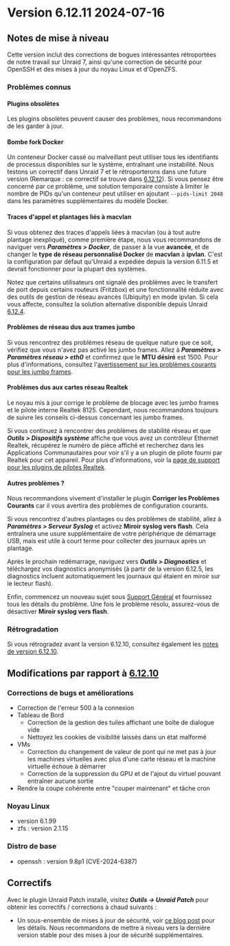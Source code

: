 # Version 6.12.11 2024-07-16

## Notes de mise à niveau

Cette version inclut des corrections de bogues intéressantes rétroportées de notre travail sur Unraid 7, ainsi qu'une correction de sécurité pour OpenSSH et des mises à jour du noyau Linux et d'OpenZFS.

### Problèmes connus

#### Plugins obsolètes

Les plugins obsolètes peuvent causer des problèmes, nous recommandons de les garder à jour.

#### Bombe fork Docker

Un conteneur Docker cassé ou malveillant peut utiliser tous les identifiants de processus disponibles sur le système, entraînant une instabilité. Nous testons un correctif dans Unraid 7 et le rétroporterons dans une future version (Remarque : ce correctif se trouve dans [6.12.12](6.12.12.md)). Si vous pensez être concerné par ce problème, une solution temporaire consiste à limiter le nombre de PIDs qu'un conteneur peut utiliser en ajoutant `--pids-limit 2048` dans les paramètres supplémentaires du modèle Docker.

#### Traces d'appel et plantages liés à macvlan

Si vous obtenez des traces d'appels liées à macvlan (ou à tout autre plantage inexpliqué), comme première étape, nous vous recommandons de naviguer vers _**Paramètres > Docker**_, de passer à la vue **avancée**, et de changer le **type de réseau personnalisé Docker** de **macvlan** à **ipvlan**. C'est la configuration par défaut qu'Unraid a expédiée depuis la version 6.11.5 et devrait fonctionner pour la plupart des systèmes.

Notez que certains utilisateurs ont signalé des problèmes avec le transfert de port depuis certains routeurs (Fritzbox) et une fonctionnalité réduite avec des outils de gestion de réseau avancés (Ubiquity) en mode ipvlan. Si cela vous affecte, consultez la solution alternative disponible depuis Unraid [6.12.4](6.12.4.md#fix-for-macvlan-call-traces).

#### Problèmes de réseau dus aux trames jumbo

Si vous rencontrez des problèmes réseau de quelque nature que ce soit, vérifiez que vous n'avez pas activé les jumbo frames. Allez à _**Paramètres > Paramètres réseau > eth0**_ et confirmez que le **MTU désiré** est 1500. Pour plus d'informations, consultez l'[avertissement sur les problèmes courants pour les jumbo frames](https://forums.unraid.net/topic/120220-fix-common-problems-more-information/page/2/#comment-1167702).

#### Problèmes dus aux cartes réseau Realtek

Le noyau mis à jour corrige le problème de blocage avec les jumbo frames et le pilote interne Realtek 8125. Cependant, nous recommandons toujours de suivre les conseils ci-dessus concernant les jumbo frames.

Si vous continuez à rencontrer des problèmes de stabilité réseau et que _**Outils > Dispositifs système**_ affiche que vous avez un contrôleur Ethernet Realtek, récupérez le numéro de pièce affiché et recherchez dans les Applications Communautaires pour voir s'il y a un plugin de pilote fourni par Realtek pour cet appareil. Pour plus d'informations, voir la [page de support pour les plugins de pilotes Realtek](https://forums.unraid.net/topic/141349-plugin-realtek-r8125-r8168-and-r81526-drivers/).

#### Autres problèmes ?

Nous recommandons vivement d'installer le plugin **Corriger les Problèmes Courants** car il vous avertira des problèmes de configuration courants.

Si vous rencontrez d'autres plantages ou des problèmes de stabilité, allez à _**Paramètres > Serveur Syslog**_ et activez **Miroir syslog vers flash**. Cela entraînera une usure supplémentaire de votre périphérique de démarrage USB, mais est utile à court terme pour collecter des journaux après un plantage.

Après le prochain redémarrage, naviguez vers _**Outils > Diagnostics**_ et téléchargez vos diagnostics anonymisés (à partir de la version 6.12.5, les diagnostics incluent automatiquement les journaux qui étaient en miroir sur le lecteur flash).

Enfin, commencez un nouveau sujet sous [Support Général](https://forums.unraid.net/forum/55-general-support/) et fournissez tous les détails du problème. Une fois le problème résolu, assurez-vous de désactiver **Miroir syslog vers flash**.

### Rétrogradation

Si vous rétrogradez avant la version 6.12.10, consultez également les [notes de version 6.12.10](6.12.10.md#rolling-back).

## Modifications par rapport à [6.12.10](6.12.10.md)

### Corrections de bugs et améliorations

- Correction de l'erreur 500 à la connexion
- Tableau de Bord
  - Correction de la gestion des tuiles affichant une boîte de dialogue vide
  - Nettoyez les cookies de visibilité laissés dans un état malformé
- VMs
  - Correction du changement de valeur de pont qui ne met pas à jour les machines virtuelles avec plus d'une carte réseau et la machine virtuelle échoue à démarrer
  - Correction de la suppression du GPU et de l'ajout du virtuel pouvant entraîner aucune sortie
- Rendre la coupe cohérente entre "couper maintenant" et tâche cron

### Noyau Linux

- version 6.1.99
- zfs : version 2.1.15

### Distro de base

- openssh : version 9.8p1 (CVE-2024-6387)

## Correctifs

Avec le plugin Unraid Patch installé, visitez _**Outils → Unraid Patch**_ pour obtenir les correctifs / corrections à chaud suivants :

- Un sous-ensemble de mises à jour de sécurité, voir [ce blog post](https://unraid.net/blog/cvd) pour les détails. Nous recommandons de mettre à niveau vers la dernière version stable pour des mises à jour de sécurité supplémentaires.
